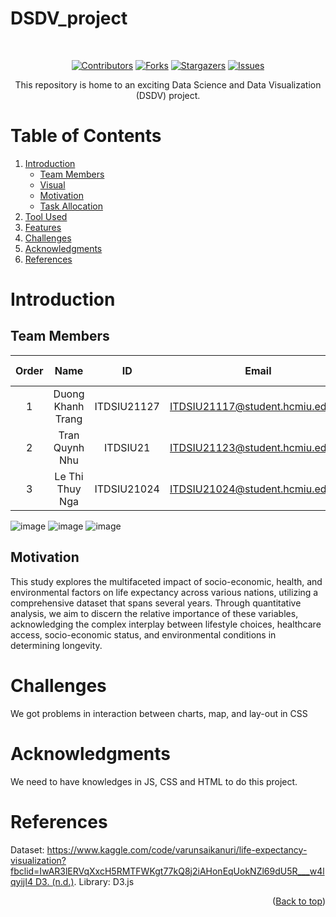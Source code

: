 # DSDV_project

</br>

<!-- Shield.io Badges -->
<div align="center">
	
[![Contributors][contributors-shield]][contributors-url]
[![Forks][forks-shield]][forks-url]
[![Stargazers][stars-shield]][stars-url]
[![Issues][issues-shield]][issues-url]

</div>


<!-- Welcome line -->
<p align="center">
  This repository is home to an exciting Data Science and Data Visualization (DSDV) project.
</p>

<!-- TABLE OF CONTENTS -->
# Table of Contents
  <ol>
    <li>
      <a href="#Introduction">Introduction</a>
      <ul>
        <li><a href="#Team-members">Team Members</a></li>
	<li><a href="#Visual">Visual</a></li>
	<li><a href="#motivation">Motivation</a></li>
	<li><a href="#task-allocation">Task Allocation</a></li>      
      </ul>
    </li>
    <li><a href="#Tool-Used">Tool Used</a></li>
    <li><a href="#features">Features</a></li>
    <li><a href="#challenges">Challenges</a></li>
    <li><a href="#acknowledgments">Acknowledgments</a></li>
    <li><a href="#references">References</a></li>
  </ol>

<!-- ABOUT THE PROJECT -->
# Introduction 
<p align="justify">

</p>

<!-- TEAM MEMBERS -->
## Team Members 

| Order |         Name          |     ID      |                  Email                  |                       Github account                        |                              Facebook                              |
| :---: | :-------------------: | :---------: |:---------------------------------------:| :---------------------------------------------------------: | :----------------------------------------------------------------: |
|   1   | Duong Khanh Trang | ITDSIU21127|  ITDSIU21117@student.hcmiu.edu.vn | [Dyceejl](https://github.com/Dyceejl) | [Khánh Chang](https://www.facebook.com/profile.php?id=100094699865328) |
|   2   | Tran Quynh Nhu | ITDSIU21 |  ITDSIU21123@student.hcmiu.edu.vn | [tronldau](https://github.com/tronldau) | [Trần Như](https://www.facebook.com/profile.php?id=100007911467259) |
|   3   | Le Thi Thuy Nga | ITDSIU21024 | ITDSIU21024@student.hcmiu.edu.vn | [Schrrodinger](https://github.com/Schrrodinger) | [Thuy Nga](https://www.facebook.com/profile.php?id=100032005854236) |


<!-- VISUAL -->
![image](https://github.com/Schrrodinger/DSDV_project/assets/92284690/c02ffb07-3ed4-4a42-bb83-d92fc68dc266)
![image](https://github.com/Schrrodinger/DSDV_project/assets/92284690/2372cd51-6572-486d-851d-e39f120e5d29)
![image](https://github.com/Schrrodinger/DSDV_project/assets/92284690/5d399ff0-c10e-4f49-bbce-441f3ce1914e)




<!-- MOTIVATION -->
## Motivation 
This study explores the multifaceted impact of socio-economic, health, and environmental factors on life expectancy across various nations, utilizing a comprehensive dataset that spans several years. Through quantitative analysis, we aim to discern the relative importance of these variables, acknowledging the complex interplay between lifestyle choices, healthcare access, socio-economic status, and environmental conditions in determining longevity.
<p align="justify">

</p>


<!-- CHALLENGES -->
# Challenges
We got problems in interaction between charts, map, and lay-out in CSS
<!-- ACKNOWLEDGMENTS -->
# Acknowledgments
We need to have knowledges in JS, CSS and HTML to do this project.

<p align="justify">

</p>

<!-- REFERENCES -->
# References
Dataset: [https://www.kaggle.com/code/varunsaikanuri/life-expectancy-visualization?fbclid=IwAR3lERVqXxcH5RMTFWKgt77kQ8j2iAHonEqUokNZl69dU5R___w4lqyijI4
D3. (n.d.)](https://www.kaggle.com/datasets/kumarajarshi/life-expectancy-who). 
Library: D3.js


<p align="right">(<a href="#header">Back to top</a>)</p>

<!-- Badges link-->
[contributors-shield]: https://img.shields.io/github/contributors/Schrrodinger/DSDV_project?style=for-the-badge&label=CONTRIBUTORS 
[contributors-url]: https://github.com/Schrrodinger/DSDV_project/graphs/contributors
[forks-shield]:https://img.shields.io/github/forks/Schrrodinger/DSDV_project?style=for-the-badge&label=FORKS
[forks-url]: https://github.com/Schrrodinger/DSDV_project/forks
[stars-shield]: https://img.shields.io/github/stars/Schrrodinger/DSDV_project?style=for-the-badge&label=STARS
[stars-url]: https://github.com/Schrrodinger/DSDV_project/stargazers
[issues-shield]: https://img.shields.io/github/issues/Schrrodinger/DSDV_project?style=for-the-badge&label=ISSUES
[issues-url]: https://github.com/Schrrodinger/DSDV_project/issues

